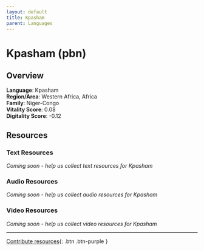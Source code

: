 ```yaml
---
layout: default
title: Kpasham
parent: Languages
---
```


# Kpasham (pbn)

## Overview

**Language**: Kpasham  
**Region/Area**: Western Africa, Africa  
**Family**: Niger-Congo  
**Vitality Score**: 0.08  
**Digitality Score**: -0.12  

## Resources

### Text Resources
*Coming soon - help us collect text resources for Kpasham*

### Audio Resources
*Coming soon - help us collect audio resources for Kpasham*

### Video Resources
*Coming soon - help us collect video resources for Kpasham*

---

[Contribute resources](https://fairtrain.github.io/){: .btn .btn-purple }
